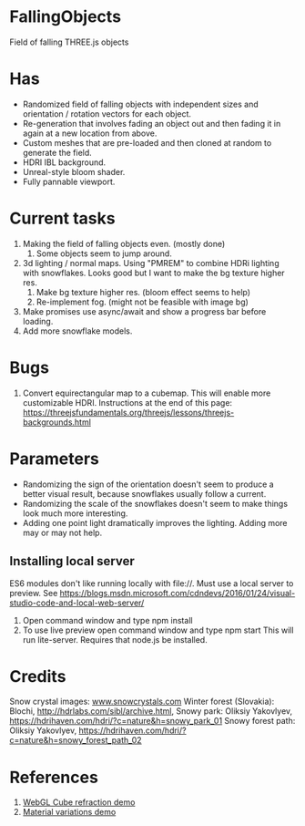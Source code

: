 # FallingObjects
 Field of falling THREE.js objects
 
# Has
* Randomized field of falling objects with independent sizes and orientation / rotation vectors for each object.
* Re-generation that involves fading an object out and then fading it in again at a new location from above.
* Custom meshes that are pre-loaded and then cloned at random to generate the field.
* HDRI IBL background.
* Unreal-style bloom shader.
* Fully pannable viewport.

# Current tasks
1. Making the field of falling objects even. (mostly done)
    1. Some objects seem to jump around.
1. 3d lighting / normal maps. Using "PMREM" to combine HDRi lighting with snowflakes. Looks good but I want to make the bg texture higher res.
    1. Make bg texture higher res. (bloom effect seems to help)
    2. Re-implement fog. (might not be feasible with image bg)
1. Make promises use async/await and show a progress bar before loading.
1. Add more snowflake models.

# Bugs
1. Convert equirectangular map to a cubemap. This will enable more customizable HDRI. Instructions at the end of this page:
https://threejsfundamentals.org/threejs/lessons/threejs-backgrounds.html

# Parameters
* Randomizing the sign of the orientation doesn't seem to produce a better visual result, because snowflakes usually follow a current.
* Randomizing the scale of the snowflakes doesn't seem to make things look much more interesting.
* Adding one point light dramatically improves the lighting. Adding more may or may not help.

## Installing local server
ES6 modules don't like running locally with file://. Must use a local server to preview. See https://blogs.msdn.microsoft.com/cdndevs/2016/01/24/visual-studio-code-and-local-web-server/

1. Open command window and type npm install
2. To use live preview open command window and type npm start
This will run lite-server.
Requires that node.js be installed.

# Credits
Snow crystal images: www.snowcrystals.com
Winter forest (Slovakia): Blochi, http://hdrlabs.com/sibl/archive.html, 
Snowy park: Oliksiy Yakovlyev, https://hdrihaven.com/hdri/?c=nature&h=snowy_park_01
Snowy forest path: Oliksiy Yakovlyev, https://hdrihaven.com/hdri/?c=nature&h=snowy_forest_path_02

# References
1. <a href="https://threejs.org/examples/?q=materials#webgl_materials_cubemap_balls_refraction">WebGL Cube refraction demo</a>
2. <a href="https://threejs.org/examples/webgl_materials_variations_standard.html">Material variations demo</a>